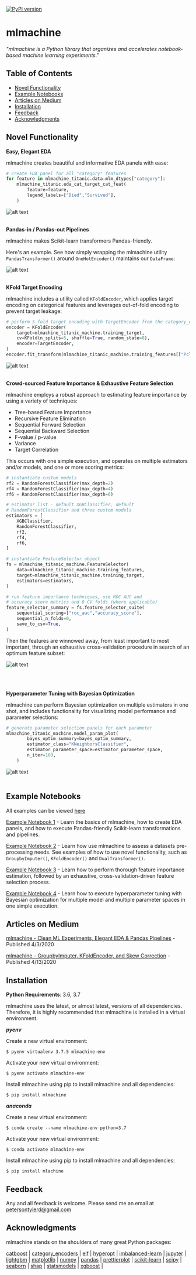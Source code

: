 [![PyPI version](https://badge.fury.io/py/mlmachine.svg)](https://badge.fury.io/py/mlmachine)

# mlmachine

<i>"mlmachine is a Python library that organizes and accelerates notebook-based machine learning experiments."</i>

## Table of Contents

- [Novel Functionality](#Novel-Functionality)
- [Example Notebooks](#Example-Notebooks)
- [Articles on Medium](#Articles-on-Medium)
- [Installation](#Installation)
- [Feedback](#Feedback)
- [Acknowledgments](#Acknowledgments)


## Novel Functionality

__Easy, Elegant EDA__

mlmachine creates beautiful and informative EDA panels with ease:

```python
# create EDA panel for all "category" features
for feature in mlmachine_titanic.data.mlm_dtypes["category"]:
    mlmachine_titanic.eda_cat_target_cat_feat(
        feature=feature,
        legend_labels=["Died","Survived"],
    )
```
![alt text](/notebooks/images/eda_loop.gif "EDA loop")
<br><br>



__Pandas-in / Pandas-out Pipelines__

mlmachine makes Scikit-learn transformers Pandas-friendly.

Here's an example. See how simply wrapping the mlmachine utility `PandasTransformer()` around `OneHotEncoder()` maintains our `DataFrame`:

![alt text](/notebooks/images/p1_pandastransformer.jpeg "Pandas Pipeline")
<br><br>



__KFold Target Encoding__

mlmachine includes a utility called `KFoldEncoder`, which applies target encoding on categorical features and leverages out-of-fold encoding to prevent target leakage:

```python
# perform 5-fold target encoding with TargetEncoder from the category_encoders library
encoder = KFoldEncoder(
    target=mlmachine_titanic_machine.training_target,
    cv=KFold(n_splits=5, shuffle=True, random_state=0),
    encoder=TargetEncoder,
)
encoder.fit_transform(mlmachine_titanic_machine.training_features[["Pclass"]])
```

![alt text](/notebooks/images/kfold.jpeg "Pandas Pipeline")
<br><br>



__Crowd-sourced Feature Importance & Exhaustive Feature Selection__

mlmachine employs a robust approach to estimating feature importance by using a variety of techniques:

- Tree-based Feature Importance
- Recursive Feature Elimination
- Sequential Forward Selection
- Sequential Backward Selection
- F-value / p-value
- Variance 
- Target Correlation

This occurs with one simple execution, and operates on multiple estimators and/or models, and one or more scoring metrics:

```python
# instantiate custom models
rf2 = RandomForestClassifier(max_depth=2)
rf4 = RandomForestClassifier(max_depth=4)
rf6 = RandomForestClassifier(max_depth=6)

# estimator list - default XGBClassifier, default
# RandomForestClassifier and three custom models
estimators = [
    XGBClassifier,
    RandomForestClassifier,
    rf2,
    rf4,
    rf6,
]

# instantiate FeatureSelector object
fs = mlmachine_titanic_machine.FeatureSelector(
    data=mlmachine_titanic_machine.training_features,
    target=mlmachine_titanic_machine.training_target,
    estimators=estimators,
)

# run feature importance techniques, use ROC AUC and
# accuracy score metrics and 0 CV folds (where applicable)
feature_selector_summary = fs.feature_selector_suite(
    sequential_scoring=["roc_auc","accuracy_score"],
    sequential_n_folds=0,
    save_to_csv=True,
)
```

Then the features are winnowed away, from least important to most important, through an exhaustive cross-validation procedure in search of an optimum feature subset:

![alt text](/notebooks/images/feature_selection.jpg "Pandas Pipeline")


<br><br>



__Hyperparameter Tuning with Bayesian Optimization__

mlmachine can perform Bayesian optimization on multiple estimators in one shot, and includes functionality for visualizing model performance and parameter selections:

```python
# generate parameter selection panels for each parameter
mlmachine_titanic_machine.model_param_plot(
        bayes_optim_summary=bayes_optim_summary,
        estimator_class="KNeighborsClassifier",
        estimator_parameter_space=estimator_parameter_space,
        n_iter=100,
    )
```
![alt text](/notebooks/images/param_loop.gif "EDA loop")
<br><br>




## Example Notebooks

All examples can be viewed [here](https://github.com/petersontylerd/mlmachine/tree/master/notebooks)

[Example Notebook 1](https://github.com/petersontylerd/mlmachine/tree/master/notebooks/mlmachine_part_1.ipynb) - Learn the basics of mlmachine, how to create EDA panels, and how to execute Pandas-friendly Scikit-learn transformations and pipelines.

[Example Notebook 2](https://github.com/petersontylerd/mlmachine/tree/master/notebooks/mlmachine_part_2.ipynb) - Learn how use mlmachine to assess a datasets pre-processing needs. See examples of how to use novel functionality, such as `GroupbyImputer()`, `KFoldEncoder()` and `DualTransformer()`.

[Example Notebook 3](https://github.com/petersontylerd/mlmachine/tree/master/notebooks/mlmachine_part_3.ipynb) - Learn how to perform thorough feature importance estimation, followed by an exhaustive, cross-validation-driven feature selection process.

[Example Notebook 4](https://github.com/petersontylerd/mlmachine/tree/master/notebooks/mlmachine_part_4.ipynb) - Learn how to execute hyperparameter tuning with Bayesian optimization for multiple model and multiple parameter spaces in one simple execution.



## Articles on Medium

[mlmachine - Clean ML Experiments, Elegant EDA & Pandas Pipelines](https://towardsdatascience.com/mlmachine-clean-ml-experiments-elegant-eda-pandas-pipelines-daba951dde0a) - Published 4/3/2020

[mlmachine - GroupbyImputer, KFoldEncoder, and Skew Correction](https://towardsdatascience.com/mlmachine-groupbyimputer-kfoldencoder-and-skew-correction-357f202d2212) - Published 4/13/2020



## Installation

__Python Requirements__: 3.6, 3.7

mlmachine uses the latest, or almost latest, versions of all dependencies. Therefore, it is highly recommended that mlmachine is installed in a virtual environment.

_**pyenv**_

Create a new virtual environment:

`$ pyenv virtualenv 3.7.5 mlmachine-env`

Activate your new virtual environment:

`$ pyenv activate mlmachine-env`

Install mlmachine using pip to install mlmachine and all dependencies:

`$ pip install mlmachine`

_**anaconda**_

Create a new virtual environment:

`$ conda create --name mlmachine-env python=3.7`

Activate your new virtual environment:

`$ conda activate mlmachine-env`

Install mlmachine using pip to install mlmachine and all dependencies:

`$ pip install mlachine`

## Feedback

Any and all feedback is welcome. Please send me an email at petersontylerd@gmail.com

## Acknowledgments

mlmachine stands on the shoulders of many great Python packages:

[catboost](https://github.com/catboost/catboost) | [category_encoders](https://github.com/scikit-learn-contrib/categorical-encoding) | [eif](https://github.com/sahandha/eif) | [hyperopt](https://github.com/hyperopt/hyperopt) | [imbalanced-learn](https://github.com/scikit-learn-contrib/imbalanced-learn) | [jupyter](https://github.com/jupyter/notebook) | [lightgbm](https://github.com/microsoft/LightGBM) | [matplotlib](https://github.com/matplotlib/matplotlib) | [numpy](https://github.com/numpy/numpy) | [pandas](https://github.com/pandas-dev/pandas) | [prettierplot](https://github.com/petersontylerd/prettierplot) | [scikit-learn](https://github.com/scikit-learn/scikit-learn) | [scipy](https://github.com/scipy/scipy) | [seaborn](https://github.com/mwaskom/seaborn) | [shap](https://github.com/slundberg/shap) | [statsmodels](https://github.com/statsmodels/statsmodels) | [xgboost](https://github.com/dmlc/xgboost) |
